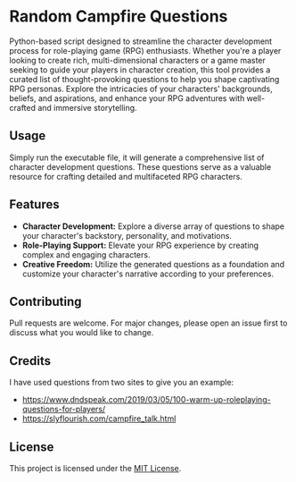 # Random Campfire Questions

Python-based script designed to streamline the character development process for role-playing game (RPG) enthusiasts. Whether you're a player looking to create rich, multi-dimensional characters or a game master seeking to guide your players in character creation, this tool provides a curated list of thought-provoking questions to help you shape captivating RPG personas. Explore the intricacies of your characters' backgrounds, beliefs, and aspirations, and enhance your RPG adventures with well-crafted and immersive storytelling.

## Usage

Simply run the executable file, it will generate a comprehensive list of character development questions. These questions serve as a valuable resource for crafting detailed and multifaceted RPG characters.

## Features

- **Character Development:** Explore a diverse array of questions to shape your character's backstory, personality, and motivations.
- **Role-Playing Support:** Elevate your RPG experience by creating complex and engaging characters.
- **Creative Freedom:** Utilize the generated questions as a foundation and customize your character's narrative according to your preferences.

## Contributing

Pull requests are welcome. For major changes, please open an issue first to discuss what you would like to change.

## Credits

I have used questions from two sites to give you an example:

- https://www.dndspeak.com/2019/03/05/100-warm-up-roleplaying-questions-for-players/
- https://slyflourish.com/campfire_talk.html

## License

This project is licensed under the [MIT License](https://choosealicense.com/licenses/mit/).

